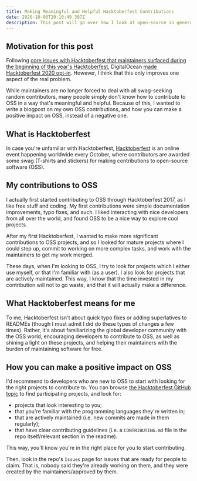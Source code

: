 ```yaml
---
title: Making Meaningful and Helpful Hacktoberfest Contributions
date: 2020-10-06T20:10:49.397Z
description: This post will go over how I look at open-source in general and Hacktoberfest more specifically, and how you can take part in improving the software world.
---
```


## Motivation for this post

Following [core issues with Hacktoberfest that maintainers surfaced during the beginning of this year's Hacktoberfest](https://blog.domenic.me/hacktoberfest/), DigitalOcean [made Hacktoberfest 2020 opt-in](https://hacktoberfest.digitalocean.com/hacktoberfest-update). However, I think that this only improves one aspect of the real problem.

While maintainers are no longer forced to deal with all swag-seeking random contributors, many people simply don't know how to contribute to OSS in a way that's meaningful and helpful. Because of this, I wanted to write a blogpost on my own OSS contributions, and how you can make a positive impact on OSS, instead of a negative one.


## What is Hacktoberfest

In case you're unfamiliar with Hacktoberfest, [Hacktoberfest](https://hacktoberfest.digitalocean.com) is an online event happening worldwide every October, where contributors are awarded some swag (T-shirts and stickers) for making contributions to open-source software (OSS).


## My contributions to OSS

I actually first started contributing to OSS through Hacktoberfest 2017, as I like free stuff and coding. My first contributions were simple documentation improvements, typo fixes, and such. I liked interacting with nice developers from all over the world, and found OSS to be a nice way to explore cool projects.

After my first Hacktoberfest, I wanted to make more significant contributions to OSS projects, and so I looked for mature projects where I could step up, commit to working on more complex tasks, and work with the maintainers to get my work merged.

These days, when I'm looking to OSS, I try to look for projects which I either use myself, or that I'm familiar with (as a user). I also look for projects that are actively maintained. This way, I know that the time invested in my contribution will not to go waste, and that it will actually make a difference.


## What Hacktoberfest means for me

To me, Hacktoberfest isn't about quick typo fixes or adding superlatives to READMEs (though I must admit I did do these types of changes a few times). Rather, it's about familiarizing the global developer community with the OSS world, encouraging developers to contribute to OSS, as well as shining a light on these projects, and helping their maintainers with the burden of maintaining software for free.


## How you can make a positive impact on OSS

I'd recommend to developers who are new to OSS to start with looking for the right projects to contribute to. You can browse [the Hacktoberfest GitHub topic](https://github.com/topics/hacktoberfest) to find participating projects, and look for:

- projects that look interesting to you;
- that you're familiar with the programming languages they're written in;
- that are actively maintained (i.e. new commits are made in them regularly);
- that have clear contributing guidelines (i.e. a `CONTRIBUTING.md` file in the repo itself/relevant section in the readme).

This way, you'll know you're in the right place for you to start contributing.

Then, look in the repo's `Issues` page for issues that are ready for people to claim. That is, nobody said they're already working on them, and they were created by the maintainers/approved by them.

<!-- TODO: Reference to some generic contribution guidance doc, and only point out the stuff which I think is important and not understood well enough. -->

<!--
Outline:

- How I relate to OSS
- What my OSS contributions usually look like
- What Hacktoberfest represents for me
- What maintainers are looking for
- How you come into play
-->
